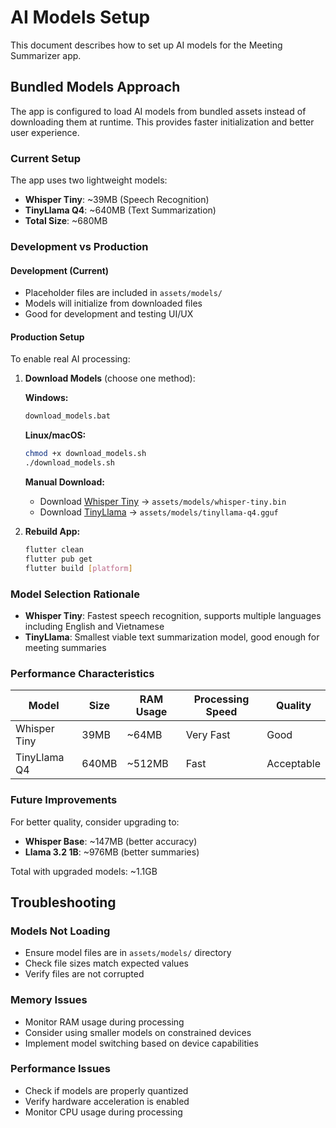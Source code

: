 # AI Models Setup

This document describes how to set up AI models for the Meeting Summarizer app.

## Bundled Models Approach

The app is configured to load AI models from bundled assets instead of downloading them at runtime. This provides faster initialization and better user experience.

### Current Setup

The app uses two lightweight models:

- **Whisper Tiny**: ~39MB (Speech Recognition)
- **TinyLlama Q4**: ~640MB (Text Summarization)
- **Total Size**: ~680MB

### Development vs Production

#### Development (Current)

- Placeholder files are included in `assets/models/`
- Models will initialize from downloaded files
- Good for development and testing UI/UX

#### Production Setup

To enable real AI processing:

1. **Download Models** (choose one method):

   **Windows:**

   ```cmd
   download_models.bat
   ```

   **Linux/macOS:**

   ```bash
   chmod +x download_models.sh
   ./download_models.sh
   ```

   **Manual Download:**

   - Download [Whisper Tiny](https://huggingface.co/ggerganov/whisper.cpp/resolve/main/ggml-tiny.bin) → `assets/models/whisper-tiny.bin`
   - Download [TinyLlama](https://huggingface.co/QuantFactory/TinyLlama-1.1B-Chat-v1.0-GGUF/resolve/main/TinyLlama-1.1B-Chat-v1.0.Q4_K_M.gguf) → `assets/models/tinyllama-q4.gguf`

2. **Rebuild App:**
   ```bash
   flutter clean
   flutter pub get
   flutter build [platform]
   ```

### Model Selection Rationale

- **Whisper Tiny**: Fastest speech recognition, supports multiple languages including English and Vietnamese
- **TinyLlama**: Smallest viable text summarization model, good enough for meeting summaries

### Performance Characteristics

| Model        | Size  | RAM Usage | Processing Speed | Quality    |
| ------------ | ----- | --------- | ---------------- | ---------- |
| Whisper Tiny | 39MB  | ~64MB     | Very Fast        | Good       |
| TinyLlama Q4 | 640MB | ~512MB    | Fast             | Acceptable |

### Future Improvements

For better quality, consider upgrading to:

- **Whisper Base**: ~147MB (better accuracy)
- **Llama 3.2 1B**: ~976MB (better summaries)

Total with upgraded models: ~1.1GB

## Troubleshooting

### Models Not Loading

- Ensure model files are in `assets/models/` directory
- Check file sizes match expected values
- Verify files are not corrupted

### Memory Issues

- Monitor RAM usage during processing
- Consider using smaller models on constrained devices
- Implement model switching based on device capabilities

### Performance Issues

- Check if models are properly quantized
- Verify hardware acceleration is enabled
- Monitor CPU usage during processing
